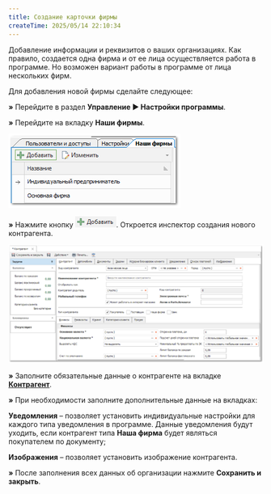 ```yaml
---
title: Создание карточки фирмы
createTime: 2025/05/14 22:10:34
---
```

Добавление информации и реквизитов о ваших организациях. Как правило, создается одна фирма и от ее лица осуществляется работа в программе. Но возможен вариант работы в программе от лица нескольких фирм.

Для добавления новой фирмы сделайте следующее:

**»** Перейдите в раздел **Управление ► Настройки программы**.

**»** Перейдите на вкладку **Наши фирмы**.

![](../../../assets/work/one/062.png)

**»** Нажмите кнопку ![](../../../assets/work/one/063.png). Откроется инспектор создания нового контрагента.

![](../../../assets/work/one/064.png)

**»** Заполните обязательные данные о контрагенте на вкладке [**Контрагент**](./zapolnenie_dannykh/README.md).

**»** При необходимости заполните дополнительные данные на вкладках:

**Уведомления** – позволяет установить индивидуальные настройки для каждого типа уведомления в программе. Данные уведомления будут уходить, если контрагент типа **Наша фирма** будет являться покупателем по документу;

**Изображения** – позволяет установить изображение контрагента.

**»** После заполнения всех данных об организации нажмите **Сохранить и закрыть**.

